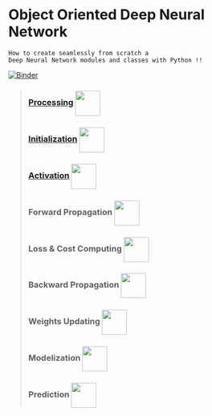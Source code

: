 # Object Oriented Deep Neural Network  

```
How to create seamlessly from scratch a 
Deep Neural Network modules and classes with Python !!
```
  
  
[![Binder](https://mybinder.org/badge_logo.svg)](https://mybinder.org/v2/gh/makramjandar/Object-Oriented-Deep-Neural-Networks/d489840619320c922bd12203844b92f9ef67f3a9)  
  
  
   > ### [Processing](https://github.com/makramjandar/Object-Oriented-Deep-Neural-Networks/blob/master/processing.py) <img src="https://cdn.onlinewebfonts.com/svg/img_529869.png" width="50" height="50" align="center"/>
   > ### [Initialization](https://github.com/makramjandar/Object-Oriented-Deep-Neural-Networks/blob/master/dnn/initialization.py) <img src="https://cdn.onlinewebfonts.com/svg/img_529872.png" width="50" height="50" align="center"/>
   > ### [Activation](https://github.com/makramjandar/Object-Oriented-Deep-Neural-Networks/blob/master/dnn/activation.py) <img src="https://cdn.onlinewebfonts.com/svg/img_529876.png" width="50" height="50" align="center"/>
   > ### Forward Propagation <img src="https://cdn.onlinewebfonts.com/svg/img_529856.png" width="50" height="50" align="center"/>
   > ### Loss & Cost Computing <img src="https://cdn.onlinewebfonts.com/svg/img_529860.png" width="50" height="50" align="center"/>
   > ### Backward Propagation <img src="https://cdn.onlinewebfonts.com/svg/img_529855.png" width="50" height="50" align="center"/>
   > ### Weights Updating <img src="https://cdn.onlinewebfonts.com/svg/img_529870.png" width="50" height="50" align="center"/>
   > ### Modelization <img src="https://cdn.onlinewebfonts.com/svg/img_529901.png" width="50" height="50" align="center"/>
   > ### Prediction <img src="https://cdn.onlinewebfonts.com/svg/img_529894.png" width="50" height="50" align="center"/>
